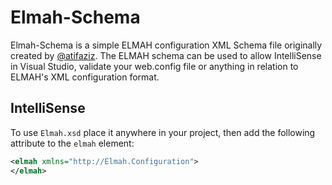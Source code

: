 # Elmah-SchemaElmah-Schema is a simple ELMAH configuration XML Schema file originally created by [@atifaziz](https://github.com/atifaziz). The ELMAH schema can be used to allow IntelliSense in Visual Studio, validate your web.config file or anything in relation to ELMAH's XML configuration format.## IntelliSenseTo use `Elmah.xsd` place it anywhere in your project, then add the following attribute to the `elmah` element:```xml<elmah xmlns="http://Elmah.Configuration"></elmah>```